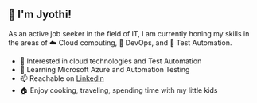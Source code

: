 ## :wave: I'm Jyothi! 

As an active job seeker in the field of IT, I am currently honing my skills in the areas of ☁️ Cloud computing, 🚀 DevOps, and 🤖 Test Automation.

- 👀 Interested in cloud technologies and Test Automation
- 🌱 Learning Microsoft Azure and Automation Testing
- 📫 Reachable on [LinkedIn](linkedin.com/in/jyothi-chennur-ba8b51128)
- 🏠 Enjoy cooking, traveling, spending time with my little kids

<!---
jyothi-chennur/jyothi-chennur is a ✨ special ✨ repository because its `README.md` (this file) appears on your GitHub profile.
You can click the Preview link to take a look at your changes.
--->
